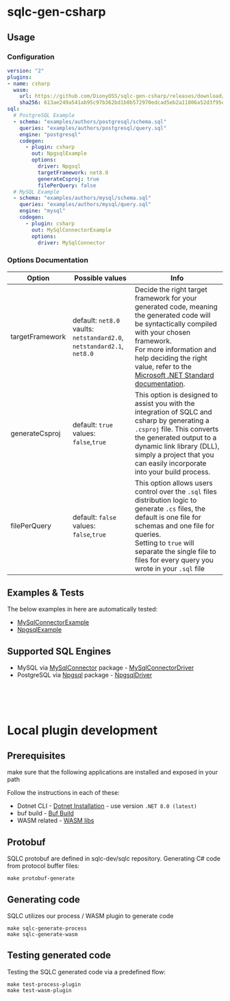 # sqlc-gen-csharp
## Usage
### Configuration
```yaml
version: "2"
plugins:
- name: csharp
  wasm:
    url: https://github.com/DionyOSS/sqlc-gen-csharp/releases/download/v0.10.0/sqlc-gen-csharp_0.10.0.wasm
    sha256: 613ae249a541ab95c97b362bd1b0b572970edcad5eb2a11806a52d3f95e0f65f
sql:
  # PostgreSQL Example
  - schema: "examples/authors/postgresql/schema.sql"
    queries: "examples/authors/postgresql/query.sql"
    engine: "postgresql"
    codegen:
      - plugin: csharp
        out: NpgsqlExample
        options:
          driver: Npgsql
          targetFramework: net8.0
          generateCsproj: true
          filePerQuery: false
  # MySQL Example
  - schema: "examples/authors/mysql/schema.sql"
    queries: "examples/authors/mysql/query.sql"
    engine: "mysql"
    codegen:
      - plugin: csharp
        out: MySqlConnectorExample
        options:
          driver: MySqlConnector
```
### Options Documentation
| Option     | Possible values | Info |
|------------|---------------------------|-|
| targetFramework | default: `net8.0`<br/>vaults: `netstandard2.0`, `netstandard2.1`, `net8.0` |Decide the right target framework for your generated code, meaning the generated code will be syntactically compiled with your chosen framework.<br/>For more information and help deciding the right value, refer to the [Microsoft .NET Standard documentation](https://learn.microsoft.com/en-us/dotnet/standard/net-standard?tabs=net-standard-1-0). |
| generateCsproj      | default: `true`<br/>values: `false`,`true`  | This option is designed to assist you with the integration of SQLC and csharp by generating a `.csproj` file. This converts the generated output to a dynamic link library (DLL), simply a project that you can easily incorporate into your build process.  |
| filePerQuery | default: `false`<br/>values: `false`,`true` | This option allows users control over the `.sql` files distribution logic to generate `.cs` files, the default is one file for schemas and one file for queries.<br/>Setting to `true` will separate the single file to files for every query you wrote in your `.sql` file |




## Examples & Tests
The below examples in here are automatically tested:
- [MySqlConnectorExample](MySqlConnectorExample/MySqlConnectorExample.csproj)
- [NpgsqlExample](NpgsqlExample/NpgsqlExample.csproj)


## Supported SQL Engines
- MySQL via [MySqlConnector](https://www.nuget.org/packages/MySqlConnector) package - [MySqlConnectorDriver](MySqlConnectorDriver/MySqlConnectorDriver.csproj)
- PostgreSQL via [Npgsql](https://www.nuget.org/packages/Npgsql) package - [NpgsqlDriver](NpgsqlDriver/NpgsqlDriver.csproj)


<br/>
<br/>
<br/>


# Local plugin development
## Prerequisites
make sure that the following applications are installed and exposed in your path

Follow the instructions in each of these:
* Dotnet CLI - [Dotnet Installation](https://github.com/dotnet/sdk) - use version `.NET 8.0 (latest)`
* buf build - [Buf Build](https://buf.build/docs/installation)
* WASM related - [WASM libs](https://www.strathweb.com/2023/09/dotnet-wasi-applications-in-net-8-0/)

## Protobuf
SQLC protobuf are defined in sqlc-dev/sqlc repository.
Generating C# code from protocol buffer files:
```
make protobuf-generate
```

## Generating code
SQLC utilizes our process / WASM plugin to generate code
```
make sqlc-generate-process
make sqlc-generate-wasm
```

## Testing generated code
Testing the SQLC generated code via a predefined flow:
```
make test-process-plugin
make test-wasm-plugin
```